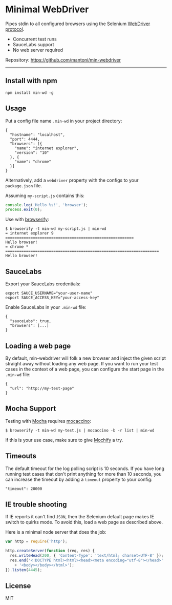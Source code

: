 # Minimal WebDriver

Pipes stdin to all configured browsers using the Selenium
[WebDriver protocol][].

- Concurrent test runs
- SauceLabs support
- No web server required

Repository: <https://github.com/mantoni/min-webdriver>

---

## Install with npm

```
npm install min-wd -g
```

## Usage

Put a config file name `.min-wd` in your project directory:

```
{
  "hostname": "localhost",
  "port": 4444,
  "browsers": [{
    "name": "internet explorer",
    "version": "10"
  }, {
    "name": "chrome"
  }]
}
```

Alternatively, add a `webdriver` property with the configs to your
`package.json` file.

Assuming `my-script.js` contains this:

```js
console.log('Hello %s!', 'browser');
process.exit(0);
```

Use with [browserify][]:

```
$ browserify -t min-wd my-script.js | min-wd
= internet explorer 9 ========================================================
Hello browser!
= chrome * ===================================================================
Hello browser!
```

## SauceLabs

Export your SauceLabs credentials:

```
export SAUCE_USERNAME="your-user-name"
export SAUCE_ACCESS_KEY="your-access-key"
```

Enable SauceLabs in your `.min-wd` file:

```
{
  "sauceLabs": true,
  "browsers": [...]
}
```

## Loading a web page

By default, min-webdriver will folk a new browser and inject the given script
straight away without loading any web page. If you want to run your test cases
in the context of a web page, you can configure the start page in the `.min-wd`
file:

```
{
  "url": "http://my-test-page"
}
```

## Mocha Support

Testing with [Mocha][] requires [mocaccino][]:

```
$ browserify -t min-wd my-test.js | mocaccino -b -r list | min-wd
```

If this is your use case, make sure to give [Mochify][] a try.

## Timeouts

The default timeout for the log polling script is 10 seconds. If you have long
running test cases that don't print anything for more than 10 seconds, you can
increase the timeout by adding a `timeout` property to your config:

```
"timeout": 20000
```

## IE trouble shooting

If IE reports it can't find `JSON`, then the Selenium default page makes IE
switch to quirks mode. To avoid this, load a web page as described above.

Here is a minimal node server that does the job:

```js
var http = require('http');

http.createServer(function (req, res) {
  res.writeHead(200, { 'Content-Type': 'text/html; charset=UTF-8' });
  res.end('<!DOCTYPE html><html><head><meta encoding="utf-8"></head>'
    + '<body></body></html>');
}).listen(4445);
```

## License

MIT

[WebDriver protocol]: https://code.google.com/p/selenium/wiki/JsonWireProtocol
[browserify]: http://browserify.org
[Mocha]: http://visionmedia.github.io/mocha/
[Mochify]: https://github.com/mantoni/mochify.js
[mocaccino]: https://github.com/mantoni/mocaccino.js
